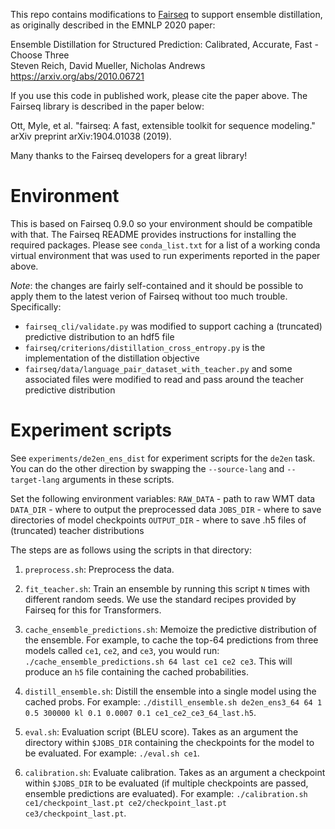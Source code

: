 This repo contains modifications to [Fairseq](https://github.com/pytorch/fairseq) to support ensemble
distillation, as originally described in the EMNLP 2020 paper:

Ensemble Distillation for Structured Prediction: Calibrated, Accurate,
Fast - Choose Three  
Steven Reich, David Mueller, Nicholas Andrews  
https://arxiv.org/abs/2010.06721  

If you use this code in published work, please cite the paper above.
The Fairseq library is described in the paper below:

Ott, Myle, et al. "fairseq: A fast, extensible toolkit for sequence
modeling." arXiv preprint arXiv:1904.01038 (2019).

Many thanks to the Fairseq developers for a great library!

# Environment

This is based on Fairseq 0.9.0 so your environment should be compatible
with that. The Fairseq README provides instructions for installing the required packages.
Please see `conda_list.txt` for a list of a working conda virtual environment
that was used to run experiments reported in the paper above.

*Note*: the changes are fairly self-contained and it should be
 possible to apply them to the latest verion of Fairseq without too
 much trouble. Specifically:

* `fairseq_cli/validate.py` was modified to support caching a (truncated) predictive distribution to an hdf5 file
* `fairseq/criterions/distillation_cross_entropy.py` is the implementation of the distillation objective
* `fairseq/data/language_pair_dataset_with_teacher.py` and some associated files were modified to read and pass around the teacher predictive distribution

# Experiment scripts

See `experiments/de2en_ens_dist` for experiment scripts for the
`de2en` task. You can do the other direction by swapping the `--source-lang` and
`--target-lang` arguments in these scripts.

Set the following environment variables:
`RAW_DATA` - path to raw WMT data
`DATA_DIR` - where to output the preprocessed data
`JOBS_DIR` - where to save directories of model checkpoints
`OUTPUT_DIR` - where to save .h5 files of (truncated) teacher distributions 

The steps are as follows using the scripts in that directory:

1. `preprocess.sh`: Preprocess the data.

2. `fit_teacher.sh`: Train an ensemble by running this script `N` times with different
random seeds. We use the standard recipes provided by Fairseq for this
for Transformers.

3. `cache_ensemble_predictions.sh`: Memoize the predictive distribution of the ensemble. For example, to cache the top-64 predictions from three models called `ce1`, `ce2`, and `ce3`, you would run: `./cache_ensemble_predictions.sh 64 last ce1 ce2 ce3`. This will produce an `h5` file containing the cached probabilities.

4. `distill_ensemble.sh`: Distill the ensemble into a single model using the cached probs. For example: `./distill_ensemble.sh de2en_ens3_64 64 1 0.5 300000 kl 0.1 0.0007 0.1 ce1_ce2_ce3_64_last.h5`.

5. `eval.sh`: Evaluation script (BLEU score). Takes as an argument the directory within `$JOBS_DIR` containing the checkpoints for the model to be evaluated. For example: `./eval.sh ce1`.

6. `calibration.sh`: Evaluate calibration. Takes as an argument a checkpoint within `$JOBS_DIR` to be evaluated (if multiple checkpoints are passed, ensemble predictions are evaluated). For example: `./calibration.sh ce1/checkpoint_last.pt ce2/checkpoint_last.pt ce3/checkpoint_last.pt`.
